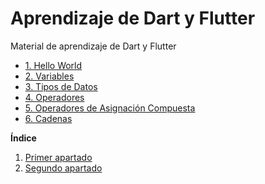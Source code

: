 # Aprendizaje de Dart y Flutter
Material de aprendizaje de Dart y Flutter

- [1. Hello World](https://github.com/proyecMariana/guswill_dart-flutter-main/blob/main/curso/iniciar_programacion_dart/1.%20hello_world/instructions.md)
- [2. Variables](https://github.com/proyecMariana/guswill_dart-flutter-main/blob/main/curso/iniciar_programacion_dart/2.%Variables/instructions.md)
- [3. Tipos de Datos](https://github.com/proyecMariana/guswill_dart-flutter-main/blob/main/curso/iniciar_programacion_dart/3.%Tipos%de%datos/instructions.md)
- [4. Operadores](https://github.com/proyecMariana/guswill_dart-flutter-main/blob/main/curso/iniciar_programacion_dart/4.%Operadores/instructions.md)
- [5. Operadores de Asignación Compuesta](https://github.com/proyecMariana/guswill_dart-flutter-main/blob/main/curso/iniciar_programacion_dart/5.%Operadores%de%Asignación%Compuesta/instructions.md)
- [6. Cadenas](https://github.com/proyecMariana/guswill_dart-flutter-main/blob/main/curso/iniciar_programacion_dart/6.%Cadenas/instructions.md)


**Índice**
1. [Primer apartado]([#id1](https://github.com/proyecMariana/guswill_dart-flutter-main/blob/main/curso/iniciar_programacion_dart/1.%20hello_world/instructions.md)https://github.com/proyecMariana/guswill_dart-flutter-main/blob/main/curso/iniciar_programacion_dart/1.%20hello_world/instructions.md)
2. [Segundo apartado](#id2)
